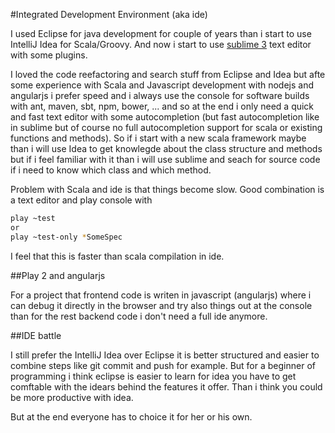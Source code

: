 #Integrated Development Environment (aka ide)

I used Eclipse for java development for couple of years than i start to use IntelliJ Idea for Scala/Groovy.
And now i start to use [sublime 3](http://www.sublimetext.com/3) text editor with some plugins. 

I loved the code reefactoring and search stuff from Eclipse and Idea but afte some experience with 
Scala and Javascript development with nodejs and angularjs i prefer speed and i always use the console
for software builds with ant, maven, sbt, npm, bower, ...  and so at the end i only need a quick and fast
text editor with some autocompletion (but fast autocompletion like in sublime but of course no full autocompletion 
support for scala or existing functions and methods). So if i start with a new scala framework maybe than i will
use Idea to get knowlegde about the class structure and methods but if i feel familiar with it than i will use
sublime and seach for source code if i need to know which class and which method.

Problem with Scala and ide is that things become slow. Good combination is a text editor and play console with
```bash
play ~test
or
play ~test-only *SomeSpec
```
I feel that this is faster than scala compilation in ide.

##Play 2 and angularjs

For a project that frontend code is writen in javascript (angularjs) where i can debug it directly in the browser and try also things out at the console than for the rest backend code i don't need a full ide anymore.

##IDE battle

I still prefer the IntelliJ Idea over Eclipse it is better structured and easier to combine steps like git commit and push for example. But for a beginner of programming i think eclipse is easier to learn for idea you have to get comftable with the idears behind the features it offer. Than i think you could be more productive with idea.

But at the end everyone has to choice it for her or his own.
